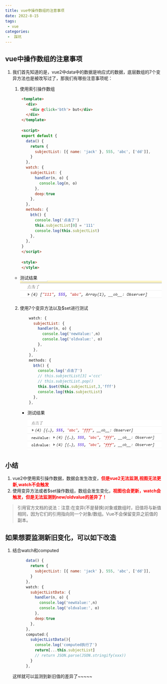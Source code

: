 ```yaml
---
title: vue中操作数组的注意事项
date: 2022-8-15
tags:
 - vue
categories:
 -  踩坑
---       
```

##  vue中操作数组的注意事项    

1. 我们首先知道的是，vue2中data中的数据是响应式的数据，底层数组的7个变异方法也是被改写过了，那我们有哪些注意事项呢：     

      1. 使用索引操作数组  

      ```html   
          <template>
            <div>
              <div @click='bth'> but</div>
            </div>
          </template>

          <script>
          export default {
            data() {
              return {
                subjectList: [{ name: 'jack' }, 555, 'abc', ['dd']],
              }
            },
            watch: {
              subjectList: {
                handler(n, o) {
                  console.log(n, o)
                },
                deep:true
              },
            },
            methods: {
              bth() {
                console.log('点击了')
                this.subjectList[0] = '111'
                console.log(this.subjectList)
              },
            },
          }
          </script>

          <style>
          </style>  
      ```       
      + 测试结果    
         ![](./0815pic/pic1.png)    

      2. 使用7个变异方法以及$set进行测试   

          ```js   
              watch: {
                subjectList: {
                  handler(n, o) {
                    console.log('newValue:',n)
                    console.log('oldvalue:', o)
                  },
                },
              },
              methods: {
                bth() {
                  console.log('点击了')
                  // this.subjectList[3] ='ccc'
                  // this.subjectList.pop()
                  this.$set(this.subjectList,3,'fff')
                  console.log(this.subjectList)
                },
              },  
          ```   
          + 测试结果       

             ![](./0815pic/pic2.png)      

## 小结   
1. vue2中使用索引操作数据，数据会发生改变，<font color='red'>**但是vue2无法监测,视图无法更新,watch不会触发**</font>   
2.  使用变异方法或者$set操作数组，数组会发生变化，<font color='red'>**视图也会更新，watch会触发，但是无法监测到new/oldvalue的差异了！**</font>    

> 引用官方文档的说法：注意:在变异(不是替换)对象或数组时，旧值将与新值相同，因为它们的引用指向同一个对象/数组。Vue不会保留变异之前值的副本。   

## 如果想要监测新旧变化，可以如下改造    

1. 结合watch和computed   
    ```js   
          data() {
            return {
              subjectList: [{ name: 'jack' }, 555, 'abc', ['dd']],
            }
          },
          watch: {
            subjectListData: {
              handler(n, o) {
                console.log('newValue:',n)
                console.log('oldvalue:', o)
              },
              deep:true
            },
          },
          computed:{
            subjectListData(){
              console.log('computed执行了')
              return[...this.subjectList]  
              // return JSON.parse(JSON.stringify(xxx))
            }
          },   
    ```   

    这样就可以监测到新旧值的差异了~~~~~


      